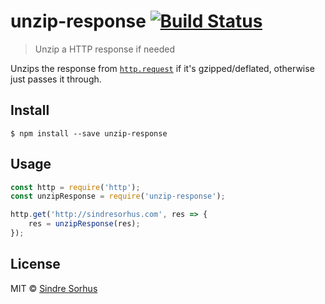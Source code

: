 # unzip-response [![Build Status](https://travis-ci.org/sindresorhus/unzip-response.svg?branch=master)](https://travis-ci.org/sindresorhus/unzip-response)

> Unzip a HTTP response if needed

Unzips the response from [`http.request`](https://nodejs.org/api/http.html#http_http_request_options_callback) if it's gzipped/deflated, otherwise just passes it through.


## Install

```
$ npm install --save unzip-response
```


## Usage

```js
const http = require('http');
const unzipResponse = require('unzip-response');

http.get('http://sindresorhus.com', res => {
	res = unzipResponse(res);
});
```


## License

MIT © [Sindre Sorhus](https://sindresorhus.com)
